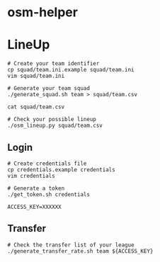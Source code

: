 # osm-helper

# LineUp

```
# Create your team identifier
cp squad/team.ini.example squad/team.ini
vim squad/team.ini
```

```
# Generate your team squad
./generate_squad.sh team > squad/team.csv

cat squad/team.csv
```

```
# Check your possible lineup
./osm_lineup.py squad/team.csv
```

## Login

```
# Create credentials file
cp credentials.example credentials
vim credentials
```

```
# Generate a token
./get_token.sh credentials

ACCESS_KEY=XXXXXX
```

## Transfer

```
# Check the transfer list of your league
./generate_transfer_rate.sh team ${ACCESS_KEY}
```
